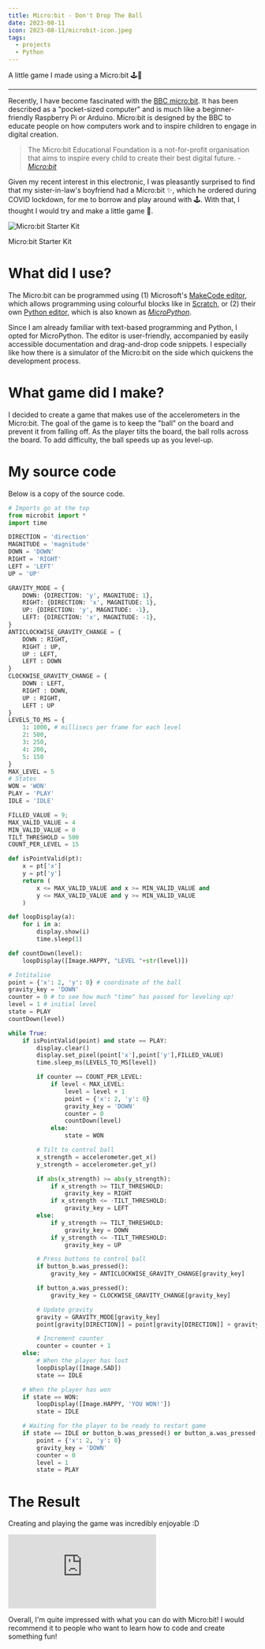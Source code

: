 ```yaml
---
title: Micro:bit - Don't Drop The Ball
date: 2023-08-11
icon: 2023-08-11/microbit-icon.jpeg
tags:
  - projects
  - Python
---
```


A little game I made using a Micro:bit 🕹️👾

---

Recently, I have become fascinated with the [BBC micro:bit](https://microbit.org/). It has been described as a "pocket-sized computer" and is much like a beginner-friendly Raspberry Pi or Arduino. Micro:bit is designed by the BBC to educate people on how computers work and to inspire children to engage in digital creation.

> The Micro:bit Educational Foundation is a not-for-profit organisation that aims to inspire every child to create their best digital future. - [_Micro:bit_](https://microbit.org/)

Given my recent interest in this electronic, I was pleasantly surprised to find that my sister-in-law's boyfriend had a Micro:bit ✨, which he ordered during COVID lockdown, for me to borrow and play around with 🕹️. With that, I thought I would try and make a little game 👾.

![Micro:bit Starter Kit](/assets/2023-08-11/microbit.jpeg)

<figcaption>Micro:bit Starter Kit</figcaption>

# What did I use?

The Micro:bit can be programmed using (1) Microsoft's [MakeCode editor](https://makecode.microbit.org/), which allows programming using colourful blocks like in [Scratch](https://scratch.mit.edu/), or (2) their own [Python editor](https://python.microbit.org/v/3), which is also known as [_MicroPython_](https://microbit-micropython.readthedocs.io/en/v2-docs/).

Since I am already familiar with text-based programming and Python, I opted for MicroPython. The editor is user-friendly, accompanied by easily accessible documentation and drag-and-drop code snippets. I especially like how there is a simulator of the Micro:bit on the side which quickens the development process.

# What game did I make?

I decided to create a game that makes use of the accelerometers in the Micro:bit. The goal of the game is to keep the "ball" on the board and prevent it from falling off. As the player tilts the board, the ball rolls across the board. To add difficulty, the ball speeds up as you level-up.

# My source code

Below is a copy of the source code.

```python
# Imports go at the top
from microbit import *
import time

DIRECTION = 'direction'
MAGNITUDE = 'magnitude'
DOWN = 'DOWN'
RIGHT = 'RIGHT'
LEFT = 'LEFT'
UP = 'UP'

GRAVITY_MODE = {
    DOWN: {DIRECTION: 'y', MAGNITUDE: 1},
    RIGHT: {DIRECTION: 'x', MAGNITUDE: 1},
    UP: {DIRECTION: 'y', MAGNITUDE: -1},
    LEFT: {DIRECTION: 'x', MAGNITUDE: -1},
}
ANTICLOCKWISE_GRAVITY_CHANGE = {
    DOWN : RIGHT,
    RIGHT : UP,
    UP : LEFT,
    LEFT : DOWN
}
CLOCKWISE_GRAVITY_CHANGE = {
    DOWN : LEFT,
    RIGHT : DOWN,
    UP : RIGHT,
    LEFT : UP
}
LEVELS_TO_MS = {
    1: 1000, # millisecs per frame for each level
    2: 500,
    3: 250,
    4: 200,
    5: 150
}
MAX_LEVEL = 5
# States
WON = 'WON'
PLAY = 'PLAY'
IDLE = 'IDLE'

FILLED_VALUE = 9;
MAX_VALID_VALUE = 4
MIN_VALID_VALUE = 0
TILT_THRESHOLD = 500
COUNT_PER_LEVEL = 15

def isPointValid(pt):
    x = pt['x']
    y = pt['y']
    return (
        x <= MAX_VALID_VALUE and x >= MIN_VALID_VALUE and
        y <= MAX_VALID_VALUE and y >= MIN_VALID_VALUE
    )

def loopDisplay(a):
    for i in a:
        display.show(i)
        time.sleep(1)

def countDown(level):
    loopDisplay([Image.HAPPY, "LEVEL "+str(level)])

# Intitalise
point = {'x': 2, 'y': 0} # coordinate of the ball
gravity_key = 'DOWN'
counter = 0 # to see how much "time" has passed for leveling up!
level = 1 # initial level
state = PLAY
countDown(level)

while True:
    if isPointValid(point) and state == PLAY:
        display.clear()
        display.set_pixel(point['x'],point['y'],FILLED_VALUE)
        time.sleep_ms(LEVELS_TO_MS[level])

        if counter == COUNT_PER_LEVEL:
            if level < MAX_LEVEL:
                level = level + 1
                point = {'x': 2, 'y': 0}
                gravity_key = 'DOWN'
                counter = 0
                countDown(level)
            else:
                state = WON

        # Tilt to control ball
        x_strength = accelerometer.get_x()
        y_strength = accelerometer.get_y()

        if abs(x_strength) >= abs(y_strength):
            if x_strength >= TILT_THRESHOLD:
                gravity_key = RIGHT
            if x_strength <= -TILT_THRESHOLD:
                gravity_key = LEFT
        else:
            if y_strength >= TILT_THRESHOLD:
                gravity_key = DOWN
            if y_strength <= -TILT_THRESHOLD:
                gravity_key = UP

        # Press buttons to control ball
        if button_b.was_pressed():
            gravity_key = ANTICLOCKWISE_GRAVITY_CHANGE[gravity_key]

        if button_a.was_pressed():
            gravity_key = CLOCKWISE_GRAVITY_CHANGE[gravity_key]

        # Update gravity
        gravity = GRAVITY_MODE[gravity_key]
        point[gravity[DIRECTION]] = point[gravity[DIRECTION]] + gravity[MAGNITUDE]

        # Increment counter
        counter = counter + 1
    else:
        # When the player has lost
        loopDisplay([Image.SAD])
        state == IDLE

    # When the player has won
    if state == WON:
        loopDisplay([Image.HAPPY, 'YOU WON!'])
        state = IDLE

    # Waiting for the player to be ready to restart game
    if state == IDLE or button_b.was_pressed() or button_a.was_pressed():
        point = {'x': 2, 'y': 0}
        gravity_key = 'DOWN'
        counter = 0
        level = 1
        state = PLAY
```

# The Result

Creating and playing the game was incredibly enjoyable :D

<div class="video-container">
<iframe src="https://www.youtube.com/embed/J7zYmJxGVPk?modestbranding=1&showinfo=0&fs=0" frameborder="0" allow="accelerometer; autoplay; clipboard-write; encrypted-media; gyroscope; picture-in-picture; web-share" allowfullscreen></iframe>
</div>

Overall, I'm quite impressed with what you can do with Micro:bit! I would recommend it to people who want to learn how to code and create something fun!
